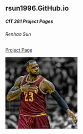 ## rsun1996.GitHub.io

##### CIT 281 Project Pages

###### Renhao Sun

[Project Page ](https://github.com/UO-CIT/p4-rsun1996/tree/master)

![Image](images/pic2.jpeg)

